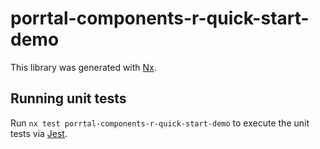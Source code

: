 # porrtal-components-r-quick-start-demo

This library was generated with [Nx](https://nx.dev).

## Running unit tests

Run `nx test porrtal-components-r-quick-start-demo` to execute the unit tests via [Jest](https://jestjs.io).
